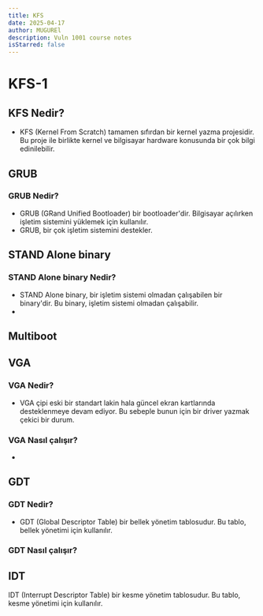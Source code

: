```yaml
---
title: KFS
date: 2025-04-17
author: MUGUREl
description: Vuln 1001 course notes
isStarred: false
---
```

# KFS-1
## KFS Nedir?
- KFS (Kernel From Scratch) tamamen sıfırdan bir kernel yazma projesidir. Bu proje ile birlikte kernel ve bilgisayar hardware konusunda bir çok bilgi edinilebilir.
## GRUB
### GRUB Nedir?
- GRUB (GRand Unified Bootloader) bir bootloader'dir. Bilgisayar açılırken işletim sistemini yüklemek için kullanılır.
- GRUB, bir çok işletim sistemini destekler.
## STAND Alone binary
### STAND Alone binary Nedir?
- STAND Alone binary, bir işletim sistemi olmadan çalışabilen bir binary'dir. Bu binary, işletim sistemi olmadan çalışabilir.
- 
## Multiboot

## VGA
### VGA Nedir?
- VGA çipi eski bir standart lakin hala güncel ekran kartlarında desteklenmeye devam ediyor. Bu sebeple bunun için bir driver yazmak çekici bir durum.
### VGA Nasıl çalışır?
- 
## GDT
### GDT Nedir?
- GDT (Global Descriptor Table) bir bellek yönetim tablosudur. Bu tablo, bellek yönetimi için kullanılır.
### GDT Nasıl çalışır?
## IDT
IDT (Interrupt Descriptor Table) bir kesme yönetim tablosudur. Bu tablo, kesme yönetimi için kullanılır.
